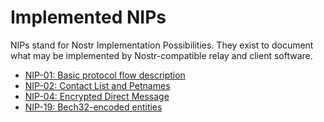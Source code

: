 # Implemented NIPs

NIPs stand for Nostr Implementation Possibilities. They exist to document what may be implemented by Nostr-compatible
relay and client software.

- [NIP-01: Basic protocol flow description](https://github.com/nostr-protocol/nips/blob/master/01.md)
- [NIP-02: Contact List and Petnames](https://github.com/nostr-protocol/nips/blob/master/02.md)
- [NIP-04: Encrypted Direct Message](https://github.com/nostr-protocol/nips/blob/master/04.md)
- [NIP-19: Bech32-encoded entities](https://github.com/nostr-protocol/nips/blob/master/19.md)
